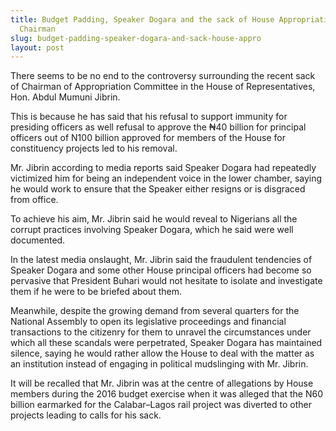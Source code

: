 ```yaml
---
title: Budget Padding, Speaker Dogara and the sack of House Appropriations Committee
  Chairman
slug: budget-padding-speaker-dogara-and-sack-house-appro
layout: post
---
```


There seems to be no end to the controversy surrounding the recent sack of Chairman of Appropriation Committee in the House of Representatives, Hon. Abdul Mumuni Jibrin.

This is because he has said that his refusal to support immunity for presiding officers as well refusal to approve the ₦40 billion for principal officers out of N100 billion approved for members of the House for constituency projects led to his removal.

Mr. Jibrin according to media reports said Speaker Dogara had repeatedly victimized him for being an independent voice in the lower chamber, saying he would work to ensure that the Speaker either resigns or is disgraced from office.

To achieve his aim, Mr. Jibrin said he would reveal to Nigerians all the corrupt practices involving Speaker Dogara, which he said were well documented.

In the latest media onslaught, Mr. Jibrin said the fraudulent tendencies of Speaker Dogara and some other House principal officers had become so pervasive that President Buhari would not hesitate to isolate and investigate them if he were to be briefed about them.

Meanwhile, despite the growing demand from several quarters for the National Assembly to open its legislative proceedings and financial transactions to the citizenry for them to unravel the circumstances under which all these scandals were perpetrated, Speaker Dogara has maintained silence, saying he would rather allow the House to deal with the matter as an institution instead of engaging in political mudslinging with Mr. Jibrin.

It will be recalled that Mr. Jibrin was at the centre of allegations by House members during the 2016 budget exercise when it was alleged that the N60 billion earmarked for the Calabar–Lagos rail project was diverted to other projects leading to calls for his sack.
